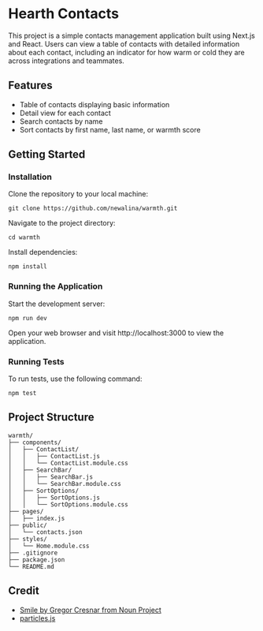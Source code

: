 # Hearth Contacts

This project is a simple contacts management application built using Next.js and React. Users can view a table of contacts with detailed information about each contact, including an indicator for how warm or cold they are across integrations and teammates.

## Features

- Table of contacts displaying basic information
- Detail view for each contact
- Search contacts by name
- Sort contacts by first name, last name, or warmth score

## Getting Started

### Installation

Clone the repository to your local machine:

`git clone https://github.com/newalina/warmth.git`

Navigate to the project directory:

`cd warmth`

Install dependencies:

`npm install`

### Running the Application

Start the development server:

`npm run dev`

Open your web browser and visit http://localhost:3000 to view the application.

### Running Tests

To run tests, use the following command:

`npm test`

## Project Structure

    warmth/
    ├── components/
    │   ├── ContactList/
    │   │   ├── ContactList.js
    │   │   └── ContactList.module.css
    │   ├── SearchBar/
    │   │   ├── SearchBar.js
    │   │   └── SearchBar.module.css
    │   ├── SortOptions/
    │   │   ├── SortOptions.js
    │   │   └── SortOptions.module.css
    ├── pages/
    │   ├── index.js
    ├── public/
    │   └── contacts.json
    ├── styles/
    │   └── Home.module.css
    ├── .gitignore
    ├── package.json
    └── README.md

## Credit

- [Smile by Gregor Cresnar from Noun Project](https://thenounproject.com/icon/smile-6368711/)
- [particles.js](https://vincentgarreau.com/particles.js/)

